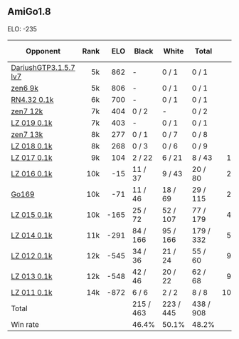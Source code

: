 ## AmiGo1.8 ##

ELO: -235

Opponent | Rank | ELO | Black | White | Total | Win rate
---------|-----:|----:|-------|-------|-------|-------:
[DariushGTP3.1.5.7 lv7](DariushGTP3.1.5.7%20lv7.md) | 5k | 862 | - | 0 / 1 | 0 / 1 | 0.0%
[zen6 9k](zen6%209k.md) | 5k | 806 | - | 0 / 1 | 0 / 1 | 0.0%
[RN4.32 0.1k](RN4.32%200.1k.md) | 6k | 700 | - | 0 / 1 | 0 / 1 | 0.0%
[zen7 12k](zen7%2012k.md) | 7k | 404 | 0 / 2 | - | 0 / 2 | 0.0%
[LZ 019 0.1k](LZ%20019%200.1k.md) | 7k | 403 | - | 0 / 1 | 0 / 1 | 0.0%
[zen7 13k](zen7%2013k.md) | 8k | 277 | 0 / 1 | 0 / 7 | 0 / 8 | 0.0%
[LZ 018 0.1k](LZ%20018%200.1k.md) | 8k | 268 | 0 / 3 | 0 / 6 | 0 / 9 | 0.0%
[LZ 017 0.1k](LZ%20017%200.1k.md) | 9k | 104 | 2 / 22 | 6 / 21 | 8 / 43 | 18.6%
[LZ 016 0.1k](LZ%20016%200.1k.md) | 10k | -15 | 11 / 37 | 9 / 43 | 20 / 80 | 25.0%
[Go169](Go169.md) | 10k | -71 | 11 / 46 | 18 / 69 | 29 / 115 | 25.2%
[LZ 015 0.1k](LZ%20015%200.1k.md) | 10k | -165 | 25 / 72 | 52 / 107 | 77 / 179 | 43.0%
[LZ 014 0.1k](LZ%20014%200.1k.md) | 11k | -291 | 84 / 166 | 95 / 166 | 179 / 332 | 53.9%
[LZ 012 0.1k](LZ%20012%200.1k.md) | 12k | -545 | 34 / 36 | 21 / 24 | 55 / 60 | 91.7%
[LZ 013 0.1k](LZ%20013%200.1k.md) | 12k | -548 | 42 / 46 | 20 / 22 | 62 / 68 | 91.2%
[LZ 011 0.1k](LZ%20011%200.1k.md) | 14k | -872 | 6 / 6 | 2 / 2 | 8 / 8 | 100.0%
Total | | | 215 / 463 | 223 / 445 | 438 / 908 | 
Win rate| | | 46.4% | 50.1% | 48.2% | 

